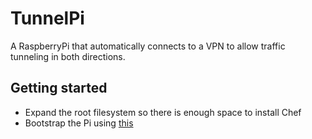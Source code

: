 # TunnelPi

A RaspberryPi that automatically connects to a VPN to allow traffic tunneling in both directions.

## Getting started

- Expand the root filesystem so there is enough space to install Chef
- Bootstrap the Pi using [this](https://github.com/Edubits/raspbian_bootstrap)
